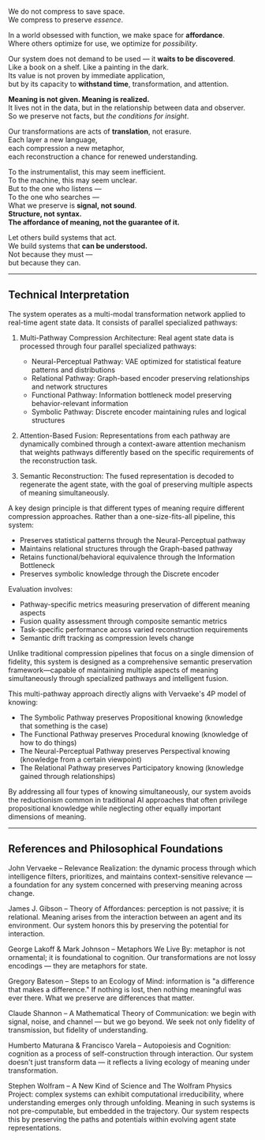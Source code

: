 We do not compress to save space.  
We compress to preserve *essence*.

In a world obsessed with function, we make space for **affordance**.  
Where others optimize for use, we optimize for *possibility*.

Our system does not demand to be used — it **waits to be discovered**.  
Like a book on a shelf. Like a painting in the dark.  
Its value is not proven by immediate application,  
but by its capacity to **withstand time**, transformation, and attention.

**Meaning is not given. Meaning is realized.**  
It lives not in the data, but in the relationship between data and observer.  
So we preserve not facts, but *the conditions for insight*.

Our transformations are acts of **translation**, not erasure.  
Each layer a new language,  
each compression a new metaphor,  
each reconstruction a chance for renewed understanding.

To the instrumentalist, this may seem inefficient.  
To the machine, this may seem unclear.  
But to the one who listens —  
To the one who searches —  
What we preserve is **signal, not sound**.  
**Structure, not syntax.**  
**The affordance of meaning, not the guarantee of it.**

Let others build systems that act.  
We build systems that **can be understood.**  
Not because they must —  
but because they can.

---

## Technical Interpretation

The system operates as a multi-modal transformation network applied to real-time agent state data. It consists of parallel specialized pathways:

1. Multi-Pathway Compression Architecture: Real agent state data is processed through four parallel specialized pathways:
   - Neural-Perceptual Pathway: VAE optimized for statistical feature patterns and distributions
   - Relational Pathway: Graph-based encoder preserving relationships and network structures
   - Functional Pathway: Information bottleneck model preserving behavior-relevant information
   - Symbolic Pathway: Discrete encoder maintaining rules and logical structures

2. Attention-Based Fusion: Representations from each pathway are dynamically combined through a context-aware attention mechanism that weights pathways differently based on the specific requirements of the reconstruction task.

3. Semantic Reconstruction: The fused representation is decoded to regenerate the agent state, with the goal of preserving multiple aspects of meaning simultaneously.

A key design principle is that different types of meaning require different compression approaches. Rather than a one-size-fits-all pipeline, this system:

- Preserves statistical patterns through the Neural-Perceptual pathway
- Maintains relational structures through the Graph-based pathway
- Retains functional/behavioral equivalence through the Information Bottleneck
- Preserves symbolic knowledge through the Discrete encoder

Evaluation involves:
- Pathway-specific metrics measuring preservation of different meaning aspects
- Fusion quality assessment through composite semantic metrics
- Task-specific performance across varied reconstruction requirements
- Semantic drift tracking as compression levels change

Unlike traditional compression pipelines that focus on a single dimension of fidelity, this system is designed as a comprehensive semantic preservation framework—capable of maintaining multiple aspects of meaning simultaneously through specialized pathways and intelligent fusion.

This multi-pathway approach directly aligns with Vervaeke's 4P model of knowing:
- The Symbolic Pathway preserves Propositional knowing (knowledge that something is the case)
- The Functional Pathway preserves Procedural knowing (knowledge of how to do things)
- The Neural-Perceptual Pathway preserves Perspectival knowing (knowledge from a certain viewpoint)
- The Relational Pathway preserves Participatory knowing (knowledge gained through relationships)

By addressing all four types of knowing simultaneously, our system avoids the reductionism common in traditional AI approaches that often privilege propositional knowledge while neglecting other equally important dimensions of meaning.

---

## References and Philosophical Foundations

John Vervaeke – Relevance Realization: the dynamic process through which intelligence filters, prioritizes, and maintains context-sensitive relevance — a foundation for any system concerned with preserving meaning across change.

James J. Gibson – Theory of Affordances: perception is not passive; it is relational. Meaning arises from the interaction between an agent and its environment. Our system honors this by preserving the potential for interaction.

George Lakoff & Mark Johnson – Metaphors We Live By: metaphor is not ornamental; it is foundational to cognition. Our transformations are not lossy encodings — they are metaphors for state.

Gregory Bateson – Steps to an Ecology of Mind: information is "a difference that makes a difference." If nothing is lost, then nothing meaningful was ever there. What we preserve are differences that matter.

Claude Shannon – A Mathematical Theory of Communication: we begin with signal, noise, and channel — but we go beyond. We seek not only fidelity of transmission, but fidelity of understanding.

Humberto Maturana & Francisco Varela – Autopoiesis and Cognition: cognition as a process of self-construction through interaction. Our system doesn't just transform data — it reflects a living ecology of meaning under transformation.

Stephen Wolfram – A New Kind of Science and The Wolfram Physics Project: complex systems can exhibit computational irreducibility, where understanding emerges only through unfolding. Meaning in such systems is not pre-computable, but embedded in the trajectory. Our system respects this by preserving the paths and potentials within evolving agent state representations.
